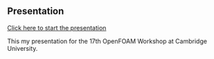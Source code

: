 ## Presentation
[Click here to start the presentation](https://kasperbilde.github.io/openfoam-workshop/)

This my presentation for the 17th OpenFOAM Workshop at Cambridge University.